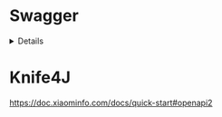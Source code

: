 # Swagger
<details>

## 简介

- 号称世界上最流行的API框架

- RestFul API文档在线自动生成工具 => **API文档与API定义同步更新**

- 直接运行，可以在线测试API接口
- 支持多种语言 ( Java, Python, ...)

官网：https://swagger.io/



在项目中使用Swagger需要springbox：

- swagger2
- ui

## SpringBoot集成Swagger

在springboot2.x和springboot3.x中使用swagger有较大差异：https://zhuanlan.zhihu.com/p/661450912

1. 创建springboot web项目
2. 导入相关依赖

```xml
<!-- https://mvnrepository.com/artifact/io.springfox/springfox-swagger2 -->
<dependency>
    <groupId>io.springfox</groupId>
    <artifactId>springfox-swagger2</artifactId>
    <version>3.0.0</version>
</dependency>
<!-- https://mvnrepository.com/artifact/io.springfox/springfox-swagger-ui -->
<dependency>
    <groupId>io.springfox</groupId>
    <artifactId>springfox-swagger-ui</artifactId>
    <version>3.0.0</version>
</dependency>
```

Swagger3.0不支持SpringBoot3.x版本，因此在SpringBoot3.x版本使用如上依赖，启动项目会报错 。解决办法：

​	a. 使用2.x版本SpringBoot

​	b. 放弃使用Swagger，使用 springdoc-openapi-starter-webmvc-ui  **(忽略第三步，不需要配置类)**

```xml
<dependency>
    <groupId>org.springdoc</groupId>
    <artifactId>springdoc-openapi-starter-webmvc-ui</artifactId>
    <version>2.1.0</version>
</dependency>
```

>使用springdoc-openapi-starter-webmvc-ui后，注解有所变化：
>
>@Api(tags = “”) → @Tag(name = “”)
>@ApiModel(value=“”, description=“”) → @Schema(name=“”, description=“”)
>@ApiModelProperty(value = “”, required = true) → @Schema(name= “”, description = “”, required = true)
>@ApiOperation(value = “”, notes = “”) → @Operation(summary = “”, description = “”)
>@ApiParam → @Parameter
>@ApiResponse(code = 404, message = “”) → @ApiResponse(responseCode = “404”, description = “”)

3. 配置Swagger, 写一个config类  

```java
@Configuration
@EnableSwagger2    //启用swagger2
public class SwaggerConfig {
}
```

## 配置Swagger ( SpringBoot2.x需要 )

```java
@Configuration // 声明为配置文件，让spring加载
@EnableSwagger2 // 支持swagger2插件配置
public class Swagger2Config {
    @Bean
    public static BeanPostProcessor springfoxHandlerProviderBeanPostProcessor() {
        return new BeanPostProcessor() {

            @Override
            public Object postProcessAfterInitialization(Object bean, String beanName) throws BeansException {
                if (bean instanceof WebMvcRequestHandlerProvider) {
                    customizeSpringfoxHandlerMappings(getHandlerMappings(bean));
                }
                return bean;
            }

            private <T extends RequestMappingInfoHandlerMapping> void customizeSpringfoxHandlerMappings(List<T> mappings) {
                List<T> copy = mappings.stream()
                        .filter(mapping -> mapping.getPatternParser() == null)
                        .collect(Collectors.toList());
                mappings.clear();
                mappings.addAll(copy);
            }

            @SuppressWarnings("unchecked")
            private List<RequestMappingInfoHandlerMapping> getHandlerMappings(Object bean) {
                try {
                    Field field = ReflectionUtils.findField(bean.getClass(), "handlerMappings");
                    field.setAccessible(true);
                    return (List<RequestMappingInfoHandlerMapping>) field.get(bean);
                } catch (IllegalArgumentException | IllegalAccessException e) {
                    throw new IllegalStateException(e);
                }
            }
        };
    }

    // apiInfo对象主要是设置我们api文档的标题，描述，访问的地址，创建者等信息
    @Bean
    public ApiInfo apiInfo() {
        return new ApiInfoBuilder()
                //页面标题
                .title("RESTful API")
                //版本号
                .version("1.0")
                //描述
                .description("RESTful API")
                .build();
    }

    // docket容器设置我们的文档基础信息，api包的位置，以及路径的匹配规则（包含四种：全匹配，不匹配，正则匹配和ant匹配）
    @Bean
    public Docket docket() {
        return new Docket(DocumentationType.SWAGGER_2).apiInfo(apiInfo()).select()
                .apis(RequestHandlerSelectors.basePackage("com.mh.swagger")) // 这里请替换成自己的包名
                .paths(PathSelectors.any()).build();
    }
}
```

## 添加Swagger注解

```java
//旧的swagger注解
@RestController
public class DefaultController {

    @ApiOperation(value = "获取时间", httpMethod = "GET") // 在这里添加注解
    @RequestMapping(value = "/", method = RequestMethod.GET)
    public Object time() {
        ResponseData data = new ResponseData(200, "OK", new Date());
        return new ResponseEntity<ResponseData>(data, HttpStatus.OK);
    }
}
```

```java
//新的swagger注解
@RestController
public class MyController {

    @GetMapping("/hello")
    public String hello(){
        return "hello";
    }
    
    @Operation(summary = "用户接口",description = "这是描述信息")
    @Parameter(name = "param2",description = "可选参数")
    @ApiResponse(description = "服务器错误",responseCode = "500")
    @PostMapping("/user")
    public User user(String param1){
        return new User();
    }
    
}
```

```java
@Schema(name = "用户实体类")
public class User {
    public String userName;
    public String password;
}
```

## 访问ui界面

访问 `/swagger-ui.html` 地址 ， 即可查看接口文档

![](img/img1.png)

</details>

# Knife4J
https://doc.xiaominfo.com/docs/quick-start#openapi2
